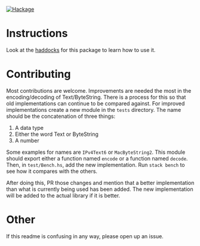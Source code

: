 [![Hackage](https://img.shields.io/hackage/v/ip.svg)](https://hackage.haskell.org/package/ip)

# Instructions

Look at the [haddocks](http://hackage.haskell.org/package/ip) for this 
package to learn how to use it.

# Contributing

Most contributions are welcome. Improvements are needed the most
in the encoding/decoding of Text/ByteString. There is a 
process for this so that old implementations can continue to be compared
against. For improved implementations create a new module 
in the `tests` directory. The name should be the concatenation of three things:

1. A data type
2. Either the word Text or ByteString
3. A number

Some examples for names are `IPv4Text6` or `MacByteString2`. This module
should export either a function named `encode` or a function named `decode`.
Then, in `test/Bench.hs`, add the new implementation. Run `stack bench`
to see how it compares with the others.

After doing this, PR those changes and mention that a better
implementation than what is currently being used has been added.
The new implementation will be added to the actual library
if it is better.

# Other

If this readme is confusing in any way, please open up an issue.

